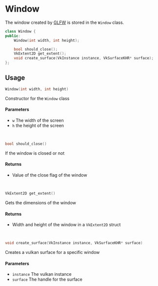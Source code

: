# Window

The window created by [GLFW](https://www.glfw.org/) is stored in the `Window` class.

```cpp
class Window {
public:
    Window(int width, int height);

    bool should_close();
    VkExtent2D get_extent();
    void create_surface(VkInstance instance, VkSurfaceKHR* surface);
};
```

## Usage
```cpp
Window(int width, int height)
```
Constructor for the `Window` class
#### Parameters
* `w` The width of the screen
* `h` the height of the screen

$~$

```cpp
bool should_close()
```
If the window is closed or not
#### Returns
* Value of the close flag of the window

$~$

```cpp
VkExtent2D get_extent()
```
Gets the dimensions of the window 
#### Returns
* Width and height of the window in a `VkExtent2D` struct

$~$

```cpp
void create_surface(VkInstance instance, VkSurfaceKHR* surface)
```
Creates a vulkan surface for a specific window
#### Parameters
* `instance` The vulkan instance
* `surface` The handle for the surface
